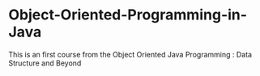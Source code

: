 # Object-Oriented-Programming-in-Java
This is an first course from the Object Oriented Java Programming : Data Structure and Beyond
